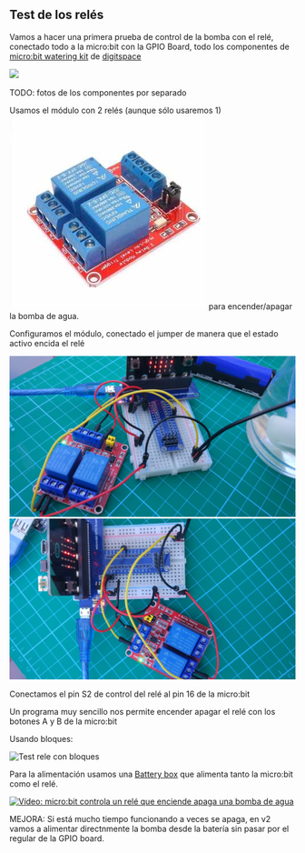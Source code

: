 ## Test de los relés

Vamos a hacer una primera prueba de control de la bomba con el relé, conectado todo a la micro:bit con la GPIO Board, todo los componentes de [micro:bit watering kit](https://www.digitspace.com/products/micro-bit/kit/microbit-kit-automatic-watering-pump-soil-humidity-detection-with-main-board?5bf8797b7ae48ca3) de [digitspace](https://www.digitspace.com?5bf8797b7ae48ca3)

![](https://www.digitspace.com/image/cache/catalog/products/Microbit%20Kit%20Automatic%20Watering%20Pump%20Soil%20Humidity%20Detection%20with%20No%20Board-1-1000x1000.jpg?5bf8797b7ae48ca3)

TODO: fotos de los componentes por separado

Usamos el módulo con 2 relés (aunque sólo usaremos 1)
![Modulo rele](./images/ModuloRele.jpg) 
para encender/apagar la bomba de agua.

Configuramos el módulo, conectado el jumper de manera que el estado activo encida el relé

![Montaje Rele](./images/TestRele.jpg)
![Montaje Rele](./images/TestRele2.jpg)

Conectamos el pin S2 de control del relé al pin 16 de la micro:bit

Un programa muy sencillo nos permite encender apagar el relé con los botones A y B de la micro:bit

Usando bloques:

![Test rele con bloques](./images/TestRelé.png)

Para la alimentación usamos una [Battery box](https://www.digitspace.com/raspberry-pi-pwm-shield-18650?5bf8797b7ae48ca3) que alimenta tanto la micro:bit como el relé. 

[![Vídeo: micro:bit controla un relé que enciende apaga una bomba de agua](https://img.youtube.com/vi/tDOVUjIaInU/0.jpg)](https://youtu.be/tDOVUjIaInU)

MEJORA: Si está mucho tiempo funcionando a veces se apaga, en 
v2 vamos a alimentar directnmente la bomba desde la batería sin pasar por el regular de la GPIO board.


